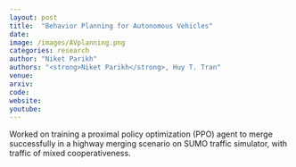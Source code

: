 ```yaml
---
layout: post
title:  "Behavior Planning for Autonomous Vehicles"
date:   
image: /images/AVplanning.png
categories: research
author: "Niket Parikh"
authors: "<strong>Niket Parikh</strong>, Huy T. Tran"
venue:
arxiv: 
code: 
website: 
youtube: 
---
```

Worked on training a proximal policy optimization (PPO) agent to merge successfully in a highway merging scenario on SUMO traffic simulator, with traffic of mixed cooperativeness.